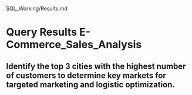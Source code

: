 SQL_Working/Results.md

# Query Results E-Commerce_Sales_Analysis

## Identify the top 3 cities with the highest number of customers to determine key markets for targeted marketing and logistic optimization.


